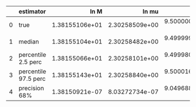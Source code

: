 |    | estimator            |           ln M |          ln mu |              a |             p0 |             e0 |             DL |       costhetaS |           phiS |      costhetaK |           phiK |     Phivarphi0 |          Phir0 |               d |
|---:|:---------------------|---------------:|---------------:|---------------:|---------------:|---------------:|---------------:|----------------:|---------------:|---------------:|---------------:|---------------:|---------------:|----------------:|
|  0 | true                 | 1.38155106e+01 | 2.30258509e+00 | 9.50000000e-01 | 8.34324456e+00 | 4.00000000e-01 | 9.47527685e-01 |  6.12323400e-17 | 3.14159265e+00 | 7.07106781e-01 | 1.04719755e+00 | 1.04719755e+00 | 3.14159265e+00 |  0.00000000e+00 |
|  1 | median               | 1.38155104e+01 | 2.30258482e+00 | 9.49999933e-01 | 8.34324574e+00 | 3.99999992e-01 | 9.47613900e-01 | -1.30774924e-03 | 3.14155510e+00 | 7.08330320e-01 | 1.04774091e+00 | 1.04836875e+00 | 3.13990298e+00 |  1.44141748e-04 |
|  2 | percentile 2.5 perc  | 1.38155066e+01 | 2.30258101e+00 | 9.49998092e-01 | 8.34322975e+00 | 3.99998191e-01 | 9.04224719e-01 | -3.94579170e-02 | 3.13584881e+00 | 6.79590743e-01 | 9.85617160e-01 | 9.41305660e-01 | 3.05740559e+00 | -3.29829793e-03 |
|  3 | percentile 97.5 perc | 1.38155143e+01 | 2.30258840e+00 | 9.50001642e-01 | 8.34326065e+00 | 4.00001842e-01 | 9.99575173e-01 |  3.91103457e-02 | 3.14727930e+00 | 7.37744500e-01 | 1.10622618e+00 | 1.14285172e+00 | 3.21819642e+00 |  3.01904050e-03 |
|  4 | precision 68%        | 1.38150921e-07 | 8.03272734e-07 | 9.04968878e-07 | 9.07126867e-07 | 2.26915212e-06 | 2.58411173e-02 | -1.67452693e+01 | 9.23116931e-04 | 2.10705516e-02 | 2.87263985e-02 | 4.79137744e-02 | 1.28385909e-02 |  2.67218833e+01 |